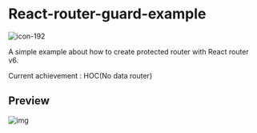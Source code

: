 # React-router-guard-example

![icon-192](D:\Download\IconKitchen-Output\web\icon-192.png)

A simple example about how to create protected router with React router v6.

Current achievement : HOC(No data router)

## Preview

![img](file:///C:/Users/10157/AppData/Roaming/LarkShell/screenshot/20230804100939_rec_.gif)
